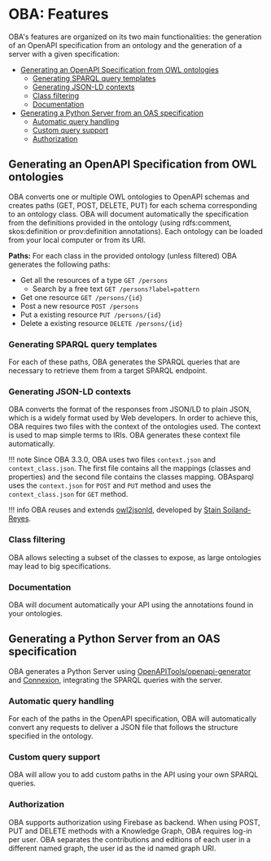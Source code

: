 # OBA: Features
OBA's features are organized on its two main functionalities: the generation of an OpenAPI specification from an ontology and the generation of a server with a given specification:

  - [Generating an OpenAPI Specification from OWL ontologies](#generating-an-openapi-specification-from-owl-ontologies)
    - [Generating SPARQL query templates](#generating-sparql-query-templates)
    - [Generating JSON-LD contexts](#generating-json-ld-contexts)
    - [Class filtering](#class-filtering)
    - [Documentation](#documentation)
  - [Generating a Python Server from an OAS specification](#generating-a-python-server-from-an-oas-specification)
    - [Automatic query handling](#automatic-query-handling)
    - [Custom query support](#custom-query-support)
    - [Authorization](#authorization)


##  Generating an OpenAPI Specification from OWL ontologies

OBA converts one or multiple OWL ontologies to OpenAPI schemas and creates paths (GET, POST, DELETE, PUT) for each schema corresponding to an ontology class. OBA will document automatically the specification from the definitions provided in the ontology (using rdfs:comment, skos:definition or prov:definition annotations). Each ontology can be loaded from your local computer or from its URI.

**Paths:**
For each class in the provided ontology (unless filtered) OBA generates the following paths:

- Get all the resources of a type `GET /persons`
    - Search by a free text `GET /persons?label=pattern`
- Get one resource `GET /persons/{id}`
- Post a new resource `POST /persons`
- Put a existing resource `PUT /persons/{id}`
- Delete a existing resource `DELETE /persons/{id}`


### Generating SPARQL query templates

For each of these paths, OBA generates the SPARQL queries that are necessary to retrieve them from a target SPARQL endpoint.

### Generating JSON-LD contexts

OBA converts the format of the responses from JSON/LD to plain JSON, which is a widely format used by Web developers. In order to achieve this, OBA requires two files with the context of the ontologies used. The context is used to map simple terms to IRIs. OBA generates these context file automatically.

!!! note
    Since OBA 3.3.0, OBA uses two files `context.json` and `context_class.json`. The first file contains all the mappings (classes and properties) and the second file contains the classes mapping. OBAsparql uses the `context.json` for `POST` and `PUT` method and uses the `context_class.json` for `GET` method.

!!! info
    OBA reuses and extends [owl2jsonld](https://github.com/stain/owl2jsonld), developed by [Stain Soiland-Reyes](https://github.com/stain).

### Class filtering

OBA allows selecting a subset of the classes to expose, as large ontologies may lead to big specifications. 

### Documentation

OBA will document automatically your API using the annotations found in your ontologies.

## Generating a Python Server from an OAS specification

OBA generates a Python Server using [OpenAPITools/openapi-generator](https://github.com/OpenAPITools/openapi-generator) and [Connexion](https://github.com/zalando/connexion), integrating the SPARQL queries with the server.

### Automatic query handling

For each of the paths in the OpenAPI specification, OBA will automatically convert any requests to deliver a JSON file that follows the structure specified in the ontology.

### Custom query support

OBA will allow you to add custom paths in the API using your own SPARQL queries. 

### Authorization

OBA supports authorization using Firebase as backend. When using POST, PUT and DELETE methods with a Knowledge Graph, OBA requires log-in per user. OBA separates the contributions and editions of each user in a different named graph, the user id as the id named graph URI.
